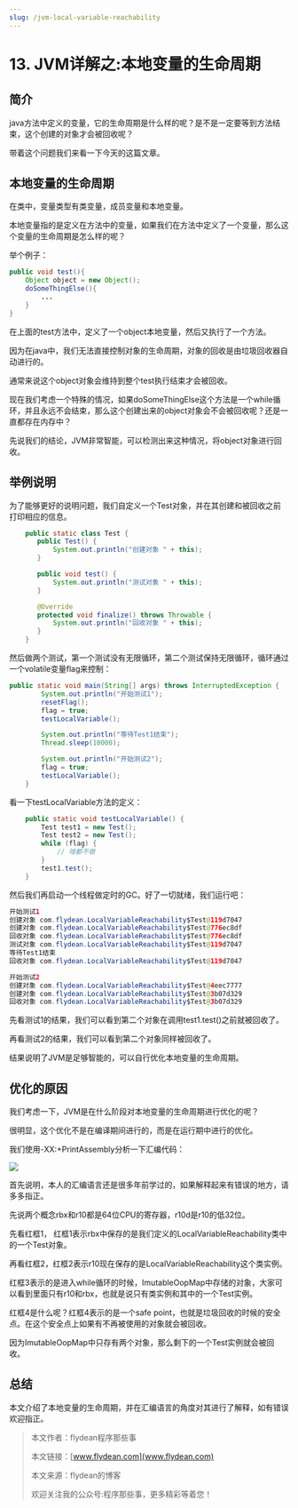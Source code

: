 ```yaml
---
slug: /jvm-local-variable-reachability
---
```


# 13. JVM详解之:本地变量的生命周期

## 简介

java方法中定义的变量，它的生命周期是什么样的呢？是不是一定要等到方法结束，这个创建的对象才会被回收呢？

带着这个问题我们来看一下今天的这篇文章。

## 本地变量的生命周期

在类中，变量类型有类变量，成员变量和本地变量。

本地变量指的是定义在方法中的变量，如果我们在方法中定义了一个变量，那么这个变量的生命周期是怎么样的呢？

举个例子：

~~~java
public void test(){
    Object object = new Object();
    doSomeThingElse(){
        ...
    }
}
~~~

在上面的test方法中，定义了一个object本地变量，然后又执行了一个方法。

因为在java中，我们无法直接控制对象的生命周期，对象的回收是由垃圾回收器自动进行的。

通常来说这个object对象会维持到整个test执行结束才会被回收。

现在我们考虑一个特殊的情况，如果doSomeThingElse这个方法是一个while循环，并且永远不会结束，那么这个创建出来的object对象会不会被回收呢？还是一直都存在内存中？

先说我们的结论，JVM非常智能，可以检测出来这种情况，将object对象进行回收。

## 举例说明

为了能够更好的说明问题，我们自定义一个Test对象，并在其创建和被回收之前打印相应的信息。

~~~java
    public static class Test {
       public Test() {
           System.out.println("创建对象 " + this);
       }

       public void test() {
           System.out.println("测试对象 " + this);
       }

       @Override
       protected void finalize() throws Throwable {
           System.out.println("回收对象 " + this);
       }
    }

~~~

然后做两个测试，第一个测试没有无限循环，第二个测试保持无限循环，循环通过一个volatile变量flag来控制：

~~~java
public static void main(String[] args) throws InterruptedException {
        System.out.println("开始测试1");
        resetFlag();
        flag = true;
        testLocalVariable();

        System.out.println("等待Test1结束");
        Thread.sleep(10000);

        System.out.println("开始测试2");
        flag = true;
        testLocalVariable();
    }
~~~

看一下testLocalVariable方法的定义：

~~~java
    public static void testLocalVariable() {
        Test test1 = new Test();
        Test test2 = new Test();
        while (flag) {
            // 啥都不做
        }
        test1.test();
    }
~~~

然后我们再启动一个线程做定时的GC。好了一切就绪，我们运行吧：

~~~java
开始测试1
创建对象 com.flydean.LocalVariableReachability$Test@119d7047
创建对象 com.flydean.LocalVariableReachability$Test@776ec8df
回收对象 com.flydean.LocalVariableReachability$Test@776ec8df
测试对象 com.flydean.LocalVariableReachability$Test@119d7047
等待Test1结束
回收对象 com.flydean.LocalVariableReachability$Test@119d7047

开始测试2
创建对象 com.flydean.LocalVariableReachability$Test@4eec7777
创建对象 com.flydean.LocalVariableReachability$Test@3b07d329
回收对象 com.flydean.LocalVariableReachability$Test@3b07d329
~~~

先看测试1的结果，我们可以看到第二个对象在调用test1.test()之前就被回收了。

再看测试2的结果，我们可以看到第二个对象同样被回收了。

结果说明了JVM是足够智能的，可以自行优化本地变量的生命周期。

## 优化的原因

我们考虑一下，JVM是在什么阶段对本地变量的生命周期进行优化的呢？

很明显，这个优化不是在编译期间进行的，而是在运行期中进行的优化。

我们使用-XX:+PrintAssembly分析一下汇编代码：

![](https://img-blog.csdnimg.cn/2020062509493794.png?x-oss-process=image/watermark,type_ZmFuZ3poZW5naGVpdGk,shadow_0,text_aHR0cDovL3d3dy5mbHlkZWFuLmNvbQ==,size_35,color_8F8F8F,t_70)

首先说明，本人的汇编语言还是很多年前学过的，如果解释起来有错误的地方，请多多指正。

先说两个概念rbx和r10都是64位CPU的寄存器，r10d是r10的低32位。

先看红框1， 红框1表示rbx中保存的是我们定义的LocalVariableReachability类中的一个Test对象。

再看红框2，红框2表示r10现在保存的是LocalVariableReachability这个类实例。

红框3表示的是进入while循环的时候，ImutableOopMap中存储的对象，大家可以看到里面只有r10和rbx，也就是说只有类实例和其中的一个Test实例。

红框4是什么呢？红框4表示的是一个safe point，也就是垃圾回收的时候的安全点。在这个安全点上如果有不再被使用的对象就会被回收。

因为ImutableOopMap中只存有两个对象，那么剩下的一个Test实例就会被回收。

## 总结

本文介绍了本地变量的生命周期，并在汇编语言的角度对其进行了解释，如有错误欢迎指正。

> 本文作者：flydean程序那些事
> 
> 本文链接：[www.flydean.com](www.flydean.com)
> 
> 本文来源：flydean的博客
> 
> 欢迎关注我的公众号:程序那些事，更多精彩等着您！













